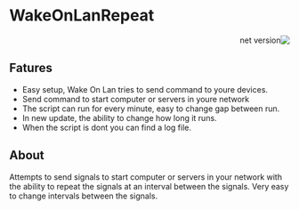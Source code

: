 # WakeOnLanRepeat
<div dir="rtl">

![net version](https://img.shields.io/badge/.NET-6.0-blue)
</div>

## Fatures 
- Easy setup, Wake On Lan tries to send command to youre devices.
- Send command to start computer or servers in youre network
- The script can run for every minute, easy to change gap between run.
- In new update, the ability to change how long it runs.  
- When the script is dont you can find a log file.

## About 

Attempts to send signals to start computer or servers in your network with the ability to repeat the signals at an interval between the signals. Very easy to change intervals between the signals.

